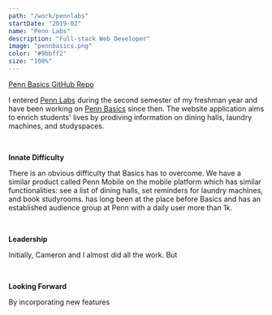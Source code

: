 ```yaml
---
path: "/work/pennlabs"
startDate: "2019-02"
name: "Penn Labs"
description: "Full-stack Web Developer"
image: "pennbasics.png"
color: "#9bbff2"
size: "100%"
---
```

[Penn Basics GitHub Repo](https://github.com/pennlabs/pennbasics)


I entered [Penn Labs](https://pennlabs.org/) during the second semester of my freshman year and have been working on [Penn Basics](https://pennbasics.com/) since then. The website application aims to enrich students' lives by prodiving information on dining halls, laundry machines, and studyspaces.

<br>

**Innate Difficulty**

There is an obvious difficulty that Basics has to overcome. We have a similar product called Penn Mobile on the mobile platform which has similar functionalities: see a list of dining halls, set reminders for laundry machines, and book studyrooms. has long been at the place before Basics and has an established audience group at Penn with a daily user more than 1k.

<br>

**Leadership**

Initially, Cameron and I almost did all the work. But 

<br>

**Looking Forward**

By incorporating new features